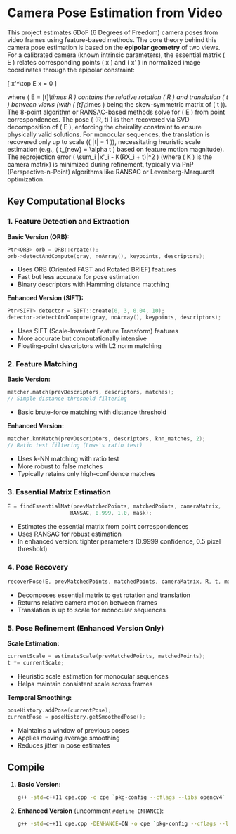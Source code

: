 # Camera Pose Estimation from Video

This project estimates 6DoF (6 Degrees of Freedom) camera poses from video frames using feature-based methods.
The core theory behind this camera pose estimation is based on the **epipolar geometry** of two views. For a calibrated 
camera (known intrinsic parameters), the essential matrix \( E \) relates corresponding points \( x \) and \( x' \) in 
normalized image coordinates through the epipolar constraint:

\[
x'^\top E x = 0
\]

where \( E = [t]_\times R \) contains the relative rotation \( R \) and translation \( t \) between views (with \( [t]_\times \) being the skew-symmetric matrix of \( t \)). The 8-point algorithm or RANSAC-based methods solve for \( E \) from point correspondences. The pose \( (R, t) \) is then recovered via SVD decomposition of \( E \), enforcing the cheirality constraint to ensure physically valid solutions. For monocular sequences, the translation is recovered only up to scale (\( \|t\| = 1 \)), necessitating heuristic scale estimation (e.g., \( t_{new} = \alpha t \) based on feature motion magnitude). The reprojection error \( \sum_i \|x'_i - K(RX_i + t)\|^2 \) (where \( K \) is the camera matrix) is minimized during refinement, typically via PnP (Perspective-n-Point) algorithms like RANSAC or Levenberg-Marquardt optimization.

## Key Computational Blocks

### 1. Feature Detection and Extraction

**Basic Version (ORB):**
```cpp
Ptr<ORB> orb = ORB::create();
orb->detectAndCompute(gray, noArray(), keypoints, descriptors);
```
- Uses ORB (Oriented FAST and Rotated BRIEF) features
- Fast but less accurate for pose estimation
- Binary descriptors with Hamming distance matching

**Enhanced Version (SIFT):**
```cpp
Ptr<SIFT> detector = SIFT::create(0, 3, 0.04, 10);
detector->detectAndCompute(gray, noArray(), keypoints, descriptors);
```
- Uses SIFT (Scale-Invariant Feature Transform) features
- More accurate but computationally intensive
- Floating-point descriptors with L2 norm matching

### 2. Feature Matching

**Basic Version:**
```cpp
matcher.match(prevDescriptors, descriptors, matches);
// Simple distance threshold filtering
```
- Basic brute-force matching with distance threshold

**Enhanced Version:**
```cpp
matcher.knnMatch(prevDescriptors, descriptors, knn_matches, 2);
// Ratio test filtering (Lowe's ratio test)
```
- Uses k-NN matching with ratio test
- More robust to false matches
- Typically retains only high-confidence matches

### 3. Essential Matrix Estimation

```cpp
E = findEssentialMat(prevMatchedPoints, matchedPoints, cameraMatrix, 
                    RANSAC, 0.999, 1.0, mask);
```
- Estimates the essential matrix from point correspondences
- Uses RANSAC for robust estimation
- In enhanced version: tighter parameters (0.9999 confidence, 0.5 pixel threshold)

### 4. Pose Recovery

```cpp
recoverPose(E, prevMatchedPoints, matchedPoints, cameraMatrix, R, t, mask);
```
- Decomposes essential matrix to get rotation and translation
- Returns relative camera motion between frames
- Translation is up to scale for monocular sequences

### 5. Pose Refinement (Enhanced Version Only)

**Scale Estimation:**
```cpp
currentScale = estimateScale(prevMatchedPoints, matchedPoints);
t *= currentScale;
```
- Heuristic scale estimation for monocular sequences
- Helps maintain consistent scale across frames

**Temporal Smoothing:**
```cpp
poseHistory.addPose(currentPose);
currentPose = poseHistory.getSmoothedPose();
```
- Maintains a window of previous poses
- Applies moving average smoothing
- Reduces jitter in pose estimates

## Compile

1. **Basic Version:**
   ```bash
   g++ -std=c++11 cpe.cpp -o cpe `pkg-config --cflags --libs opencv4`
   ```

2. **Enhanced Version** (uncomment `#define ENHANCE`):
   ```bash
   g++ -std=c++11 cpe.cpp -DENHANCE=ON -o cpe `pkg-config --cflags --libs opencv4`
   ```

